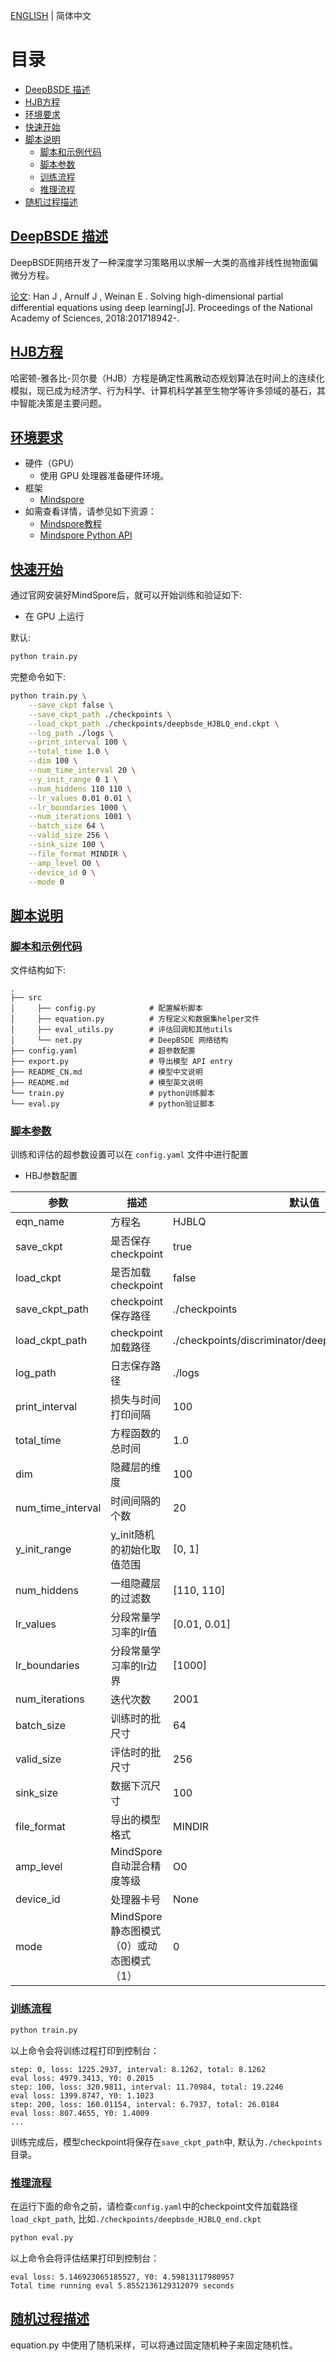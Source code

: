 [ENGLISH](README.md) | 简体中文

# 目录

- [DeepBSDE 描述](#DeepBSDE-描述)
- [HJB方程](#HJB方程)
- [环境要求](#环境要求)
- [快速开始](#快速开始)
- [脚本说明](#脚本说明)
    - [脚本和示例代码](#脚本和示例代码)
    - [脚本参数](#脚本参数)
    - [训练流程](#训练流程)
    - [推理流程](#推理流程)
- [随机过程描述](#随机过程描述)

## [DeepBSDE 描述](#目录)

DeepBSDE网络开发了一种深度学习策略用以求解一大类的高维非线性抛物面偏微分方程。

[论文](https:#www.pnas.org/content/115/34/8505): Han J , Arnulf J , Weinan E . Solving high-dimensional partial differential equations using deep learning[J]. Proceedings of the National Academy of Sciences, 2018:201718942-.

## [HJB方程](#目录)

哈密顿-雅各比-贝尔曼（HJB）方程是确定性离散动态规划算法在时间上的连续化模拟，现已成为经济学、行为科学、计算机科学甚至生物学等许多领域的基石，其中智能决策是主要问题。

## [环境要求](#目录)

- 硬件（GPU）
    - 使用 GPU 处理器准备硬件环境。
- 框架
    - [Mindspore](https://www.mindspore.cn/install/en)
- 如需查看详情，请参见如下资源：
    - [Mindspore教程](#https://www.mindspore.cn/tutorials/zh-CN/master/index.html)
    - [Mindspore Python API](#https://www.mindspore.cn/docs/zh-CN/master/index.html)

## [快速开始](#目录)

通过官网安装好MindSpore后，就可以开始训练和验证如下:

- 在 GPU 上运行

默认:

```bash
python train.py
```

完整命令如下:

```bash
python train.py \
    --save_ckpt false \
    --save_ckpt_path ./checkpoints \
    --load_ckpt_path ./checkpoints/deepbsde_HJBLQ_end.ckpt \
    --log_path ./logs \
    --print_interval 100 \
    --total_time 1.0 \
    --dim 100 \
    --num_time_interval 20 \
    --y_init_range 0 1 \
    --num_hiddens 110 110 \
    --lr_values 0.01 0.01 \
    --lr_boundaries 1000 \
    --num_iterations 1001 \
    --batch_size 64 \
    --valid_size 256 \
    --sink_size 100 \
    --file_format MINDIR \
    --amp_level O0 \
    --device_id 0 \
    --mode 0
```

## [脚本说明](#目录)

### [脚本和示例代码](#目录)

文件结构如下:

```text
.
├── src
│     ├── config.py            # 配置解析脚本
│     ├── equation.py          # 方程定义和数据集helper文件
│     ├── eval_utils.py        # 评估回调和其他utils
│     └── net.py               # DeepBSDE 网络结构
├── config.yaml                # 超参数配置
├── export.py                  # 导出模型 API entry
├── README_CN.md               # 模型中文说明
├── README.md                  # 模型英文说明
└── train.py                   # python训练脚本
└── eval.py                    # python验证脚本
```

### [脚本参数](#目录)

训练和评估的超参数设置可以在 `config.yaml` 文件中进行配置

- HBJ参数配置

| 参数                | 描述                         | 默认值                                                 |
|-------------------|----------------------------|-----------------------------------------------------|
| eqn_name          | 方程名                        | HJBLQ                                               |
| save_ckpt         | 是否保存checkpoint             | true                                                |
| load_ckpt         | 是否加载checkpoint             | false                                               |
| save_ckpt_path    | checkpoint保存路径             | ./checkpoints                                       |
| load_ckpt_path    | checkpoint加载路径             | ./checkpoints/discriminator/deepbsde_HJBLQ_end.ckpt |
| log_path          | 日志保存路径                     | ./logs                                              |
| print_interval    | 损失与时间打印间隔                  | 100                                                 |
| total_time        | 方程函数的总时间                   | 1.0                                                 |
| dim               | 隐藏层的维度                     | 100                                                 |
| num_time_interval | 时间间隔的个数                    | 20                                                  |
| y_init_range      | y_init随机的初始化取值范围           | [0, 1]                                              |
| num_hiddens       | 一组隐藏层的过滤数                  | [110, 110]                                          |
| lr_values         | 分段常量学习率的lr值                | [0.01, 0.01]                                        |
| lr_boundaries     | 分段常量学习率的lr边界               | [1000]                                              |
| num_iterations    | 迭代次数                       | 2001                                                |
| batch_size        | 训练时的批尺寸                    | 64                                                  |
| valid_size        | 评估时的批尺寸                    | 256                                                 |
| sink_size         | 数据下沉尺寸                     | 100                                                 |
| file_format       | 导出的模型格式                    | MINDIR                                              |
| amp_level         | MindSpore自动混合精度等级          | O0                                                  |
| device_id         | 处理器卡号                      | None                                                |
| mode              | MindSpore静态图模式（0）或动态图模式（1） | 0                                                   |

### [训练流程](#目录)

   ```bash
   python train.py
   ```

  以上命令会将训练过程打印到控制台：

  ```console
  step: 0, loss: 1225.2937, interval: 8.1262, total: 8.1262
  eval loss: 4979.3413, Y0: 0.2015
  step: 100, loss: 320.9811, interval: 11.70984, total: 19.2246
  eval loss: 1399.8747, Y0: 1.1023
  step: 200, loss: 160.01154, interval: 6.7937, total: 26.0184
  eval loss: 807.4655, Y0: 1.4009
  ...
  ```

  训练完成后，模型checkpoint将保存在`save_ckpt_path`中, 默认为`./checkpoints`目录。

### [推理流程](#目录)

  在运行下面的命令之前，请检查`config.yaml`中的checkpoint文件加载路径`load_ckpt_path`, 比如`./checkpoints/deepbsde_HJBLQ_end.ckpt`

  ```bash
  python eval.py
  ```

  以上命令会将评估结果打印到控制台：

  ```console
  eval loss: 5.146923065185527, Y0: 4.59813117980957
  Total time running eval 5.8552136129312079 seconds
  ```

## [随机过程描述](#目录)

  equation.py 中使用了随机采样，可以将通过固定随机种子来固定随机性。